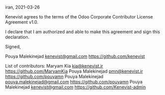 iran, 2021-03-26

Kenevist agrees to the terms of the Odoo Corporate Contributor License
Agreement v1.0.

I declare that I am authorized and able to make this agreement and sign this
declaration.

Signed,

Pouya Malekinejad kenevist@gmail.com https://github.com/kenevist

List of contributors:
Maryam Kia kia@kenevist.ir https://github.com/MaryamKia
Pouya Malekinejad pmn@kenevist.ir https://github.com/pouyamn
Pouya Malekinejad pouya.malekinejad@gmail.com https://github.com/pouyamn
Pouya Malekinejad kenevist@gmail.com https://github.com/Kenevist-admin
